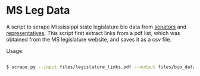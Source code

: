 # MS Leg Data

A script to scrape Mississippi state legislature bio data from [senators](https://www.legislature.ms.gov/legislators/senators) and [representatives](https://www.legislature.ms.gov/legislators/representatives). This script first extract links from a pdf list, which was obtained from the MS legislature website, and saves it as a csv file.

Usage:

```bash

$ scrape.py --input files/legislature_links.pdf --output files/bio_data.csv

```

